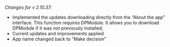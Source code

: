 _Changes for v 2.10.37_:
- Implemented the updates downloading directly from the “About the app” interface. This function requires DPModule. It allows you to download DPModule if it was not previously installed;
- Current updates and improvements applied
- App name changed back to “Make decision”
